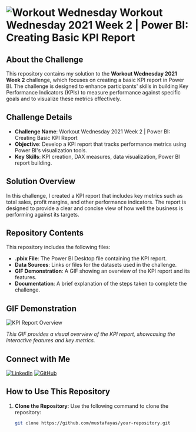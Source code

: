 # ![Workout Wednesday](https://workout-wednesday.com/wp-content/uploads/2019/12/wow2020_logo-120x40.png) Workout Wednesday 2021 Week 2 | Power BI: Creating Basic KPI Report

## About the Challenge
This repository contains my solution to the **Workout Wednesday 2021 Week 2** challenge, which focuses on creating a basic KPI report in Power BI. The challenge is designed to enhance participants' skills in building Key Performance Indicators (KPIs) to measure performance against specific goals and to visualize these metrics effectively.

## Challenge Details
- **Challenge Name**: Workout Wednesday 2021 Week 2 | Power BI: Creating Basic KPI Report
- **Objective**: Develop a KPI report that tracks performance metrics using Power BI's visualization tools.
- **Key Skills**: KPI creation, DAX measures, data visualization, Power BI report building.

## Solution Overview
In this challenge, I created a KPI report that includes key metrics such as total sales, profit margins, and other performance indicators. The report is designed to provide a clear and concise view of how well the business is performing against its targets.

## Repository Contents
This repository includes the following files:
- **.pbix File**: The Power BI Desktop file containing the KPI report.
- **Data Sources**: Links or files for the datasets used in the challenge.
- **GIF Demonstration**: A GIF showing an overview of the KPI report and its features.
- **Documentation**: A brief explanation of the steps taken to complete the challenge.

## GIF Demonstration
![KPI Report Overview](path/to/your-gif-file.gif)

*This GIF provides a visual overview of the KPI report, showcasing the interactive features and key metrics.*

## Connect with Me
[![LinkedIn](https://img.shields.io/badge/LinkedIn-0077B5?style=for-the-badge&logo=linkedin&logoColor=white)](https://www.linkedin.com/in/mustafa-yasin-gunduz/)
[![GitHub](https://img.shields.io/badge/GitHub-181717?style=for-the-badge&logo=github&logoColor=white)](https://github.com/mustafayas)

## How to Use This Repository
1. **Clone the Repository**: Use the following command to clone the repository:
   ```bash
   git clone https://github.com/mustafayas/your-repository.git

